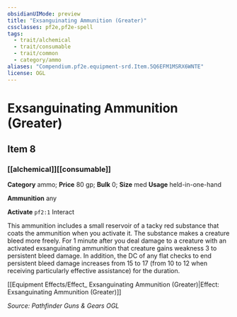 ```yaml
---
obsidianUIMode: preview
title: "Exsanguinating Ammunition (Greater)"
cssclasses: pf2e,pf2e-spell
tags:
  - trait/alchemical
  - trait/consumable
  - trait/common
  - category/ammo
aliases: "Compendium.pf2e.equipment-srd.Item.5Q6EFM1MSRX6WNTE"
license: OGL
---
```

# Exsanguinating Ammunition (Greater)
## Item 8
### [[alchemical]][[consumable]]

**Category** ammo; 
**Price** 80 gp; 
**Bulk** 0; **Size** med
**Usage** held-in-one-hand

**Ammunition** any

**Activate** `pf2:1` Interact

This ammunition includes a small reservoir of a tacky red substance that coats the ammunition when you activate it. The substance makes a creature bleed more freely. For 1 minute after you deal damage to a creature with an activated exsanguinating ammunition that creature gains weakness 3 to persistent bleed damage. In addition, the DC of any flat checks to end persistent bleed damage increases from 15 to 17 (from 10 to 12 when receiving particularly effective assistance) for the duration.

[[Equipment Effects/Effect_ Exsanguinating Ammunition (Greater)|Effect: Exsanguinating Ammunition (Greater)]]

*Source: Pathfinder Guns & Gears*
*OGL*